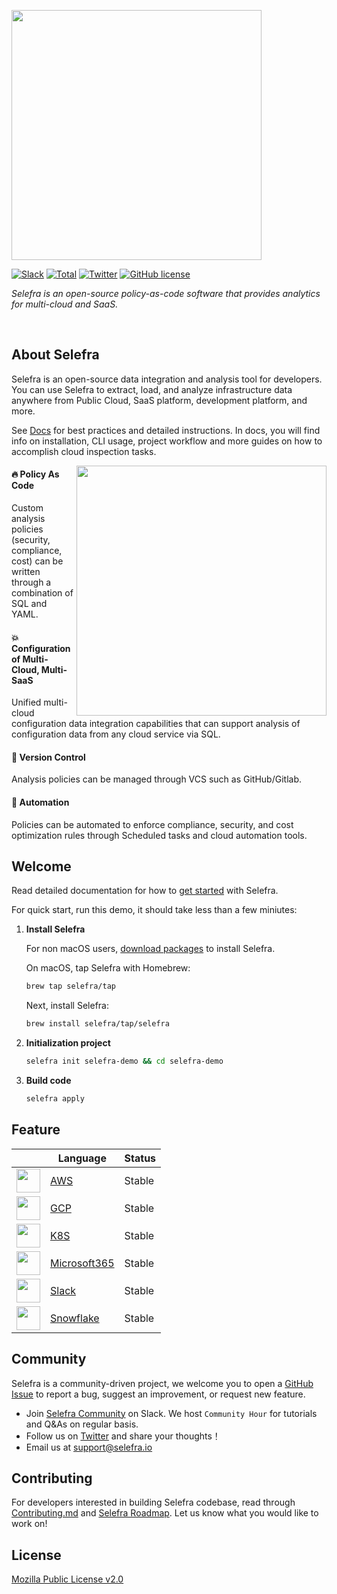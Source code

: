 <!-- Your Title -->
<p align="left">
<img src="https://user-images.githubusercontent.com/124020340/224677116-44ae9c6c-a543-4813-9ef3-c7cbcacd2fbe.png" width="400">
</p>

<!-- Badges -->
<p align="left">   
<a href="https://www.selefra.io/community/join"><img alt="Slack" src="https://img.shields.io/badge/Slack-666?logo=slack"></a>
<a href="https://github.com/selefra/selefra"><img alt="Total" src="https://img.shields.io/github/downloads/selefra/selefra/total?logo=github"></a>
<a href="https://twitter.com/SelefraCorp"><img alt="Twitter" src="https://img.shields.io/badge/Twitter-666?logo=Twitter"></a>
<a href="https://github.com/selefra/selefra/blob/master/LICENSE"><img alt="GitHub license" src="https://img.shields.io/github/license/selefra/selefra?style=social"></a>
  </p>

<!-- Description -->
  <p align="left">
    <i>Selefra is an open-source policy-as-code software that provides analytics for multi-cloud and SaaS.</i>
  </p>

<br/>

<!-- About Selefra -->

## About Selefra

Selefra is an open-source data integration and analysis tool for developers. You can use Selefra to extract, load, and analyze infrastructure data anywhere from Public Cloud, SaaS platform, development platform, and more.

See [Docs](https://selefra.io/docs) for best practices and detailed instructions. In docs, you will find info on installation, CLI usage, project workflow and more guides on how to accomplish cloud inspection tasks.

<img align="right" width="400" src="https://user-images.githubusercontent.com/124020340/224889579-556ee877-28e0-4638-b88f-ee9a4564c33a.png" />

#### 🔥 Policy As Code

Custom analysis policies (security, compliance, cost) can be written through a combination of SQL and YAML.

#### 💥 Configuration of Multi-Cloud, Multi-SaaS

Unified multi-cloud configuration data integration capabilities that can support analysis of configuration data from any cloud service via SQL.

#### 🌟 Version Control

Analysis policies can be managed through VCS such as GitHub/Gitlab.

#### 🥤 Automation

Policies can be automated to enforce compliance, security, and cost optimization rules through Scheduled tasks and cloud automation tools.

## Welcome

Read detailed documentation for how to [get started](https://selefra.io/docs/get-started/) with Selefra.

For quick start, run this demo, it should take less than a few miniutes:

1. **Install Selefra**

    For non macOS users, [download packages](https://github.com/selefra/selefra/releases) to install Selefra.

    On macOS, tap Selefra with Homebrew:

    ```bash
    brew tap selefra/tap
    ```

    Next, install Selefra:

    ```bash
    brew install selefra/tap/selefra
    ```

2. **Initialization project**

    ```bash
    selefra init selefra-demo && cd selefra-demo
    ```

3. **Build code**

    ```bash
    selefra apply 
    ```
    
## Feature

|    | Language | Status |
| -- | -------- | ------ |
| <img src="https://user-images.githubusercontent.com/124020340/224913715-846ee552-1ecf-4ad2-ae62-b59f35a44a75.png" height=38 />     | [AWS](https://www.selefra.io/docs/providers-connector/aws) | Stable |
| <img src="https://user-images.githubusercontent.com/124020340/224914312-4889ecc5-7389-46c6-b702-5d23e3e1be16.png" height=38 />     | [GCP](https://www.selefra.io/docs/providers-connector/gcp) | Stable |
| <img src="https://user-images.githubusercontent.com/124020340/224914454-dac803a6-7f1e-4b98-869a-7b72e329f312.png" height=38 />     | [K8S](https://www.selefra.io/docs/providers-connector/k8s) | Stable |
| <img src="https://user-images.githubusercontent.com/124020340/224914705-ee2f1d63-c4e2-4bce-aea3-72851d65c135.png" height=38 />      | [Microsoft365](https://www.selefra.io/docs/providers-connector/microsoft365)     | Stable |
| <img src="https://user-images.githubusercontent.com/124020340/224914806-8d6d9f91-e332-47b9-9003-f877081383c0.png" height=38 />      | [Slack](https://www.selefra.io/docs/providers-connector/slack)     | Stable |
| <img src="https://user-images.githubusercontent.com/124020340/224914970-404a97c9-40eb-432a-b01f-d54f11fdc4c3.png" height=38 />      | [Snowflake](https://www.selefra.io/docs/providers-connector/snowflake)     | Stable |

## Community

Selefra is a community-driven project, we welcome you to open a [GitHub Issue](https://github.com/selefra/selefra/issues/new/choose) to report a bug, suggest an improvement, or request new feature.

-  Join [Selefra Community](https://selefra.io/community/join) on Slack. We host `Community Hour` for tutorials and Q&As on regular basis.
-  Follow us on [Twitter](https://twitter.com/SelefraCorp) and share your thoughts！
-  Email us at support@selefra.io

## Contributing

For developers interested in building Selefra codebase, read through [Contributing.md](https://github.com/selefra/selefra/blob/main/CONTRIBUTING.md) and [Selefra Roadmap](https://github.com/orgs/selefra/projects/1).
Let us know what you would like to work on!

## License

[Mozilla Public License v2.0](https://github.com/selefra/selefra/blob/main/LICENSE)
